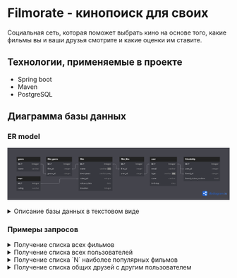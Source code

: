 # Filmorate - кинопоиск для своих

Социальная сеть, которая поможет выбрать кино на основе того, какие фильмы вы и ваши друзья смотрите и какие оценки им
ставите.

## Технологии, применяемые в проекте

- Spring boot
- Maven
- PostgreSQL

## Диаграмма базы данных

### ER model

![filmorate_diagram.png](resources/filmorate_diagram.png)

<details> <summary>Описание базы данных в текстовом виде</summary>  

**film**

Содержит информацию о фильмах.

Таблица состоит из полей:

- primary key `id` — идентификатор фильма;
- `name` — название фильма (не может быть пустым);
- `description` — описание фильма;
- foreign key `rating_id` (отсылает к таблице `mpa`) — идентификатор жанра:
- `release_date` — год выхода;
- `duration` — продолжительность фильма в минутах;

**mpa**

Содержит информацию о рейтингах ассоциации кинокомпаний (англ._ Motion Picture Association,_ сокращённо _МРА_).

Таблица состоит из полей:

- primary key `id` — идентификатор рейтинга;
- `rating` — возрастной рейтинг, например:
    - `PG` — детям рекомендуется смотреть такой фильм с родителями;
    - `PG-13` — детям до 13 лет смотреть такой фильм нежелательно.

**film_genre**

Связывает фильмы с жанрами.

Таблица состоит из полей:

- primary key `id` — уникальный идентификатор;
- foreign key `film_id` (отсылает к таблице `film`) — идентификатор фильма;
- foreign key `genre_id` (отсылает к таблице `genre`) — идентификатор жанра.

**genre**

Содержит информацию о жанрах кино.

Таблица состоит из полей:

- primary key `id` — идентификатор жанра;
- `name` — название жанра, например:
    - `Comedy` — комедия;
    - `Drama` — драма.

**film_like**

Связывает фильмы с пользователями, которые их оценили.

Таблица состоит из полей:

- primary key `id` — уникальный идентификатор;
- foreign key `film_id` (отсылает к таблице `film`) — идентификатор фильма;
- foreign key `user_id` (отсылает к таблице `user`) — идентификатор пользователя;

**user**

Содержит информацию о пользователях.

Таблица состоит из полей:

- primary key `id` — идентификатор пользователя;
- `email` — электронная почта пользователя;
- `login` — логин пользователя (не может быть пустым);
- `birthday` — дата рождения пользователя;

**friendship**

Связывает пользователей, которые являются друзьями, и указывает, подтверждена ли эта дружба.

Таблица состоит из полей:

- primary key `id` — уникальный идентификатор;
- foreign key `user_id` (отсылает к таблице `user`) — идентификатор пользователя;
- foreign key `friend_id` (отсылает к таблице `user`) — идентификатор друга пользователя;
- `friend_status_confirm` — статус подтверждения дружбы, например:
    - `true` — `friend_id` подтвердил дружбу с пользователем `user_id`;
    - `false` — `friend_id` не подтвердил дружбу с пользователем `user_id`;

</details>  

### Примеры запросов

<details> <summary>Получение списка всех фильмов</summary>  

```sql  
SELECT *  
FROM film  
```  

</details>  

<details> <summary>Получение списка всех пользователей</summary>  

```sql  
SELECT *  
FROM user  
```  

</details>  

<details> <summary>Получение списка `N` наиболее популярных фильмов</summary>  

```sql  
SELECT film.name, COUNT(user.id) AS total_likes  
FROM film  
JOIN film_like ON film.id = film_like.film_id  
JOIN user ON film_like.user_id = user.id  
GROUP BY film.name  
LIMIT N -- подставить количество фильмов для вывода  
```  

</details>  

<details> <summary>Получение списка общих друзей с другим пользователем</summary>  

```sql  
SELECT user.name  
FROM user  
JOIN friendship ON user.id = friendship.user_id  
JOIN user AS friend ON friendship.friend_id = friend.id  
WHERE friend_status_confirm IS NOT FALSE  
```  

</details>